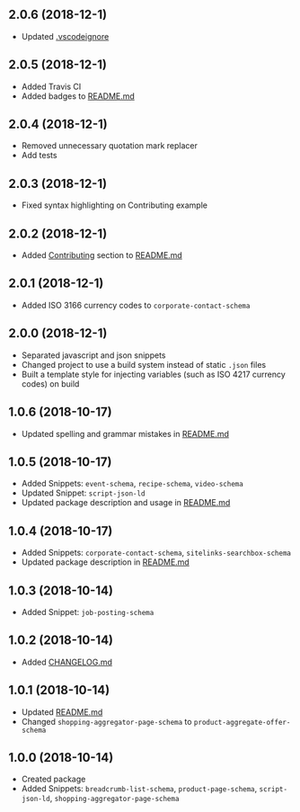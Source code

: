 <a name="2.0.6"></a>

## 2.0.6 (2018-12-1)

* Updated [.vscodeignore](.vscodeignore)

<a name="2.0.5"></a>

## 2.0.5 (2018-12-1)

* Added Travis CI
* Added badges to [README.md](README.md)

<a name="2.0.4"></a>

## 2.0.4 (2018-12-1)

* Removed unnecessary quotation mark replacer
* Add tests

<a name="2.0.3"></a>

## 2.0.3 (2018-12-1)

* Fixed syntax highlighting on Contributing example

<a name="2.0.2"></a>

## 2.0.2 (2018-12-1)

* Added [Contributing](README.md#Contributing) section to [README.md](README.md)

<a name="2.0.1"></a>

## 2.0.1 (2018-12-1)

* Added ISO 3166 currency codes to `corporate-contact-schema`

<a name="2.0.0"></a>

## 2.0.0 (2018-12-1)

* Separated javascript and json snippets
* Changed project to use a build system instead of static `.json` files
* Built a template style for injecting variables (such as ISO 4217 currency codes) on build

<a name="1.0.6"></a>

## 1.0.6 (2018-10-17)

* Updated spelling and grammar mistakes in [README.md](README.md)

<a name="1.0.5"></a>

## 1.0.5 (2018-10-17)

* Added Snippets: `event-schema`, `recipe-schema`, `video-schema`
* Updated Snippet: `script-json-ld`
* Updated package description and usage in [README.md](README.md)

<a name="1.0.4"></a>

## 1.0.4 (2018-10-17)

* Added Snippets: `corporate-contact-schema`, `sitelinks-searchbox-schema`
* Updated package description in [README.md](README.md)

<a name="1.0.3"></a>

## 1.0.3 (2018-10-14)

* Added Snippet: `job-posting-schema`

<a name="1.0.2"></a>

## 1.0.2 (2018-10-14)

* Added [CHANGELOG.md](CHANGELOG.md)

<a name="1.0.1"></a>

## 1.0.1 (2018-10-14)

* Updated [README.md](README.md)
* Changed `shopping-aggregator-page-schema` to `product-aggregate-offer-schema`

<a name="1.0.0"></a>

## 1.0.0 (2018-10-14)

* Created package
* Added Snippets: `breadcrumb-list-schema`, `product-page-schema`, `script-json-ld`, `shopping-aggregator-page-schema`